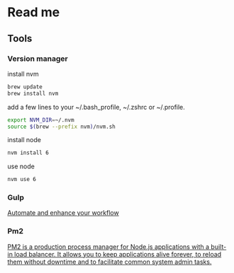 # Read me

## Tools

### Version manager

install nvm

```bash
brew update
brew install nvm
```

add a few lines to your ~/.bash_profile, ~/.zshrc or ~/.profile.
```bash
export NVM_DIR=~/.nvm
source $(brew --prefix nvm)/nvm.sh
```

install node
```bash
nvm install 6
```

use node

```bash
nvm use 6
```

### Gulp

[Automate and enhance your workflow](https://github.com/gulpjs/gulp)

### Pm2

[PM2 is a production process manager for Node.js applications with a built-in load balancer. It allows you to keep applications alive forever, to reload them without downtime and to facilitate common system admin tasks.](https://github.com/Unitech/pm2)


